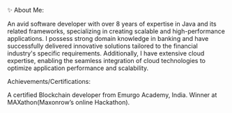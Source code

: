 ✨ About Me:

An avid software developer with over 8 years of expertise in Java and its related frameworks, specializing in creating scalable and high-performance applications. I possess strong domain knowledge in banking and have successfully delivered innovative solutions tailored to the financial industry's specific requirements. Additionally, I have extensive cloud expertise, enabling the seamless integration of cloud technologies to optimize application performance and scalability.

Achievements/Certifications:

A certified Blockchain developer from Emurgo Academy, India.
Winner at MAXathon(Maxonrow’s online Hackathon).

<!--
**satyamadhav44/satyamadhav44** is a ✨ _special_ ✨ repository because its `README.md` (this file) appears on your GitHub profile.

Here are some ideas to get you started:

- 🔭 I’m currently working on ...
- 🌱 I’m currently learning ...
- 👯 I’m looking to collaborate on ...
- 🤔 I’m looking for help with ...
- 💬 Ask me about ...
- 📫 How to reach me: ...
- 😄 Pronouns: ...
- ⚡ Fun fact: ...
-->
